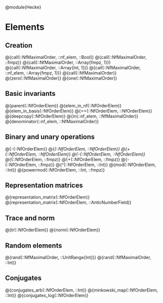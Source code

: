 @module{Hecke}
# Elements

## Creation

@{call(::NfMaximalOrder, ::nf_elem, ::Bool)}
@{call(::NfMaximalOrder, ::fmpz)}
@{call(::NfMaximalOrder, ::Array{fmpz, 1})}
@{call(::NfMaximalOrder, ::Array{Int, 1})}
@{call(::NfMaximalOrder, ::nf_elem, ::Array{fmpz, 1})}
@{call(::NfMaximalOrder)}
@{zero(::NfMaximalOrder)}
@{one(::NfMaximalOrder)}

## Basic invariants

@{parent(::NfOrderElem)}
@{elem_in_nf(::NfOrderElem)}
@{elem_in_basis(::NfOrderElem)}
@{==(::NfOrderElem, ::NfOrderElem)}
@{deepcopy(::NfOrderElem)}
@{in(::nf_elem, ::NfMaximalOrder)}
@{denominator(::nf_elem, ::NfMaximalOrder)}

## Binary and unary operations

@{-(::NfOrderElem)}
@{*(::NfOrderElem, ::NfOrderElem)}
@{+(::NfOrderElem, ::NfOrderElem)}
@{-(::NfOrderElem, ::NfOrderElem)}
@{*(::NfOrderElem, ::fmpz)}
@{+(::NfOrderElem, ::fmpz)}
@{-(::NfOrderElem, ::fmpz)}
@{^(::NfOrderElem, ::Int)}
@{mod(::NfOrderElem, ::Int)}
@{powermod(::NfOrderElem, ::Int, ::fmpz)}

## Representation matrices

@{representation_matrix(::NfOrderElem)}
@{representation_matrix(::NfOrderElem, ::AnticNumberField)}

## Trace and norm

@{tr(::NfOrderElem)}
@{norm(::NfOrderElem)}

## Random elements

@{rand(::NfMaximalOrder, ::UnitRange{Int})}
@{rand(::NfMaximalOrder, ::Int)}

## Conjugates

@{conjugates_arb(::NfOrderElem, ::Int)}
@{minkowski_map(::NfOrderElem, ::Int)}
@{conjugates_log(::NfOrderElem)}
